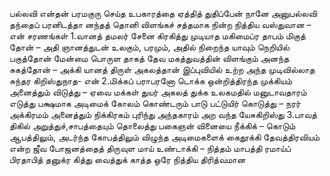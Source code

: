 
பல்லவி
என்தன் பரமகுரு செய்த உபகாரத்தை
 ஏத்தித் துதிப்பேன் நானே
அனுபல்லவி
தந்தைப் பரனிடத்தா னந்தத் தொனி விளங்கச்
 சத்தமாக நின்ற நித்திய வஸ்துவான – என்
சரணங்கள்
1.வானத் தமலர் சேனை கிரகித்து முடியாத
 மகிமைப்ர தாபம் மிகுத் தோன் – அதி
 ஞானத்துடன் உலகும், பரமும், அதில் நிறைந்த
 யாவும் நெறியில் பகுத்தோன்
 மேன்மை பொருள தாகத் தேவ மகத்துவத்தின்
 விளங்கும் அனந்த சுகத்தோன் – அக்கி
 யானத் திருள் அகலத்தான் இப்புவியில் உற்ற
 அந்த முடிவில்லாத சுந்தர கிறிஸ்துநாத- என்
2.மிக்கப் பராபரனோ டொக்க ஒன்றித்திரந்த
 முக்கியம் அனைத்தும் விடுத்து – ஏவை
 மக்கள் துயர் அகலத் துக்க உலகமதில்
 மனுடாவதாரம் எடுத்து
 பக்ஷமாக அடிமைக் கோலம் கொண்டரும்
 பாடு பட்டுயிர் கொடுத்து – நரர்
 அக்கிரமம் அனைத்தும் நிக்கிரகம் புரிந்து
 அந்தகாரம் அற வந்த யேசுகிறிஸ்து
3.பாவத் திகில் அறுத்துச்,சாபத்தையும் தொலைத்து
 பகைஞன் வினையை நீக்கிக் – கொடும்
 ஆபத்திலும், அடர்ந்த கோபத்திலும் விழுந்த
 அடிமைகளைக் கைதூக்கி
 தேவத்திரவியம் என்ற ஜீவ போஜனத்தைத்
 திருவுள மாய் உண்டாக்கி – நித்தம்
 மாபத்தி ரமாய்ப் பிரதாபித் தனுக்ர கித்து
 வைத்துக் காத்த ஒரே நித்திய திரித்வமான

